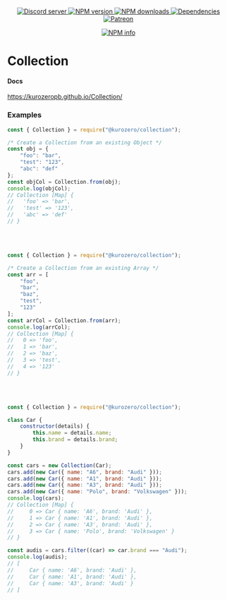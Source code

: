 <div align="center">
    <br />
    <p>
        <a href="https://discord.gg/p895czC">
            <img src="https://discordapp.com/api/guilds/240059867744698368/embed.png" alt="Discord server" />
        </a>
        <a href="https://www.npmjs.com/package/@kurozero/collection">
            <img src="https://img.shields.io/npm/v/@kurozero/collection.svg?maxAge=3600" alt="NPM version" />
        </a>
        <a href="https://www.npmjs.com/package/@kurozero/collection">
            <img src="https://img.shields.io/npm/dt/@kurozero/collection.svg?maxAge=3600" alt="NPM downloads" />
        </a>
        <a href="https://david-dm.org/KurozeroPB/rssemitter">
            <img src="https://img.shields.io/david/kurozeropb/rssemitter.svg?maxAge=3600" alt="Dependencies" />
        </a>
        <a href="https://www.patreon.com/Kurozero">
            <img src="https://img.shields.io/badge/donate-patreon-F96854.svg" alt="Patreon" />
        </a>
    </p>
    <p>
        <a href="https://nodei.co/npm/@kurozero/collection/">
            <img src="https://nodei.co/npm/@kurozero/collection.png?downloads=true&stars=true" alt="NPM info" />
        </a>
    </p>
</div>

# Collection

#### Docs
https://kurozeropb.github.io/Collection/


### Examples
```js
const { Collection } = require("@kurozero/collection");

/* Create a Collection from an existing Object */
const obj = {
    "foo": "bar",
    "test": "123",
    "abc": "def"
};
const objCol = Collection.from(obj);
console.log(objCol);
// Collection [Map] {
//   'foo' => 'bar',
//   'test' => '123',
//   'abc' => 'def'
// }
```

<br/><br/>

```js
const { Collection } = require("@kurozero/collection");

/* Create a Collection from an existing Array */
const arr = [
    "foo",
    "bar",
    "baz",
    "test",
    "123"
];
const arrCol = Collection.from(arr);
console.log(arrCol);
// Collection [Map] {
//   0 => 'foo',
//   1 => 'bar',
//   2 => 'baz',
//   3 => 'test',
//   4 => '123'
// }
```

<br/><br/>

```js
const { Collection } = require("@kurozero/collection");

class Car {
    constructor(details) {
        this.name = details.name;
        this.brand = details.brand;
    }
}

const cars = new Collection(Car);
cars.add(new Car({ name: "A6", brand: "Audi" }));
cars.add(new Car({ name: "A1", brand: "Audi" }));
cars.add(new Car({ name: "A3", brand: "Audi" }));
cars.add(new Car({ name: "Polo", brand: "Volkswagen" }));
console.log(cars);
// Collection [Map] {
//     0 => Car { name: 'A6', brand: 'Audi' },
//     1 => Car { name: 'A1', brand: 'Audi' },
//     2 => Car { name: 'A3', brand: 'Audi' },
//     3 => Car { name: 'Polo', brand: 'Volkswagen' }
// }

const audis = cars.filter((car) => car.brand === "Audi");
console.log(audis);
// [
//     Car { name: 'A6', brand: 'Audi' },
//     Car { name: 'A1', brand: 'Audi' },
//     Car { name: 'A3', brand: 'Audi' }
// ]
```
